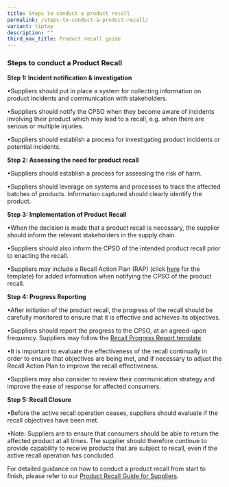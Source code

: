 ```yaml
---
title: Steps to conduct a product recall
permalink: /steps-to-conduct-a-product-recall/
variant: tiptap
description: ""
third_nav_title: Product recall guide
---
```

<h3>Steps to conduct a Product Recall</h3>
<p><strong>Step 1: Incident notification &amp; investigation</strong>
</p>
<p>•Suppliers should put in place a system for collecting information on
product incidents and communication with stakeholders.</p>
<p>•Suppliers should notify the CPSO when they become aware of incidents
involving their product which may lead to a recall, e.g. when there are
serious or multiple injuries.</p>
<p>•Suppliers should establish a process for investigating product incidents
or potential incidents.</p>
<p></p>
<p></p>
<p><strong>Step 2: Assessing the need for product recall</strong>
</p>
<p>•Suppliers should establish a process for assessing the risk of harm.</p>
<p>•Suppliers should leverage on systems and processes to trace the affected
batches of products. Information captured should clearly identify the product.</p>
<p></p>
<p></p>
<p><strong>Step 3: Implementation of Product Recall</strong>
</p>
<p>•When the decision is made that a product recall is necessary, the supplier
should inform the relevant stakeholders in the supply chain.</p>
<p>•Suppliers should also inform the CPSO of the intended product recall
prior to enacting the recall.</p>
<p>•Suppliers may include a Recall Action Plan (RAP) (click <a href="/files/product-safety-alerts-and-recalls/recall_action_plan_template.pdf" rel="noopener noreferrer nofollow" target="_blank">here</a> for
the template) for added information when notifying the CPSO of the product
recall.</p>
<p></p>
<p><strong>Step 4: Progress Reporting</strong>
</p>
<p>•After initiation of the product recall, the progress of the recall should
be carefully monitored to ensure that it is effective and achieves its
objectives.&nbsp;</p>
<p>•Suppliers should report the progress to the CPSO, at an agreed-upon frequency.
Suppliers may follow the <a href="/files/product-safety-alerts-and-recalls/recall_progress_template.pdf" rel="noopener noreferrer nofollow" target="_blank">Recall Progress Report template</a>.</p>
<p>•It is important to evaluate the effectiveness of the recall continually
in order to ensure that objectives are being met, and if necessary to adjust
the Recall Action Plan to improve the recall effectiveness.</p>
<p>•Suppliers may also consider to review their communication strategy and
improve the ease of response for affected consumers.</p>
<p></p>
<p><strong>Step 5: Recall Closure</strong>
</p>
<p>•Before the active recall operation ceases, suppliers should evaluate
if the recall objectives have been met.</p>
<p>•Note: Suppliers are to ensure that consumers should be able to return
the affected product at all times. The supplier should therefore continue
to provide capability to receive products that are subject to recall, even
if the active recall operation has concluded.</p>
<p></p>
<p>For detailed guidance on how to conduct a product recall from start to
finish, please refer to our <a href="/files/product-safety-alerts-and-recalls/product_recall_guide.pdf" rel="noopener noreferrer nofollow" target="_blank">Product Recall Guide for Suppliers</a>.</p>